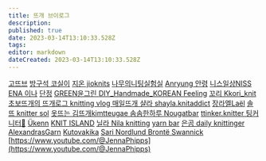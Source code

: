 ```yaml
---
title: 뜨개 브이로그
description: 
published: true
date: 2023-03-14T13:10:33.528Z
tags: 
editor: markdown
dateCreated: 2023-03-14T13:10:33.528Z
---
```


[고뜨브](https://www.youtube.com/@Ko_knitter)
[방구석 코실이](https://www.youtube.com/@kosil_knittingroom)
[지온 jioknits](https://www.youtube.com/@jioknits)
[나무의니팅실험실](https://www.youtube.com/@knitree)
[Anryung 안령](https://www.youtube.com/@anryung4816)
[니스일상NISS](https://www.youtube.com/@nissvlog)
[ENA 이나](https://www.youtube.com/@lovelikeknit)
[단정](https://www.youtube.com/@danjung_forest)
[ GREEN윤그린 ](https://www.youtube.com/@YOONGREENY)
[DIY_Handmade_KOREAN Feeling](https://www.youtube.com/@Knitter_keanna)
[ 꼬리 Kkori_knit ](https://www.youtube.com/@kkori_knit)
[ 초보뜨개의 뜨개로그 knitting vlog ](https://www.youtube.com/@novice_knit)
[매일뜨개 샬라 shayla.knitaddict](https://www.youtube.com/@shayla.knitaddict)
[장라엘Laël](https://www.youtube.com/@Lael)
[솔뜨 knitter sol](https://www.youtube.com/@knittersol)
[ 옷뜨는 김뜨개kimtteugae ](https://www.youtube.com/@kimtteugae)
[ 솜솜한하루 ](https://www.youtube.com/@user-pr4cn2mg5m/videos)
[Nougatbar](https://www.youtube.com/@nougatbar_)
[ttinker.knitter 팅커 니터🧶](https://www.youtube.com/@ttinker.knitter7409)
[Ükenn](https://www.youtube.com/@ukenn7513)
[ KNIT ISLAND](https://www.youtube.com/@knitisland738)
[ 닐라 Nila knitting](https://www.youtube.com/@nilaknitting3834)
[ yarn bar](https://www.youtube.com/@yarnbar1111)
[ 은곰 daily knittinger
](https://www.youtube.com/@dailyknittinger6722)
[]()
[]()
[]()
[]()
[AlexandrasGarn]( )
[ Kutovakika](https://www.youtube.com/@Kutovakika)
[ Sari Nordlund ](https://www.youtube.com/@SariNordlund)
[ Brontë Swannick ](https://www.youtube.com/@bronteswannick)
[https://www.youtube.com/@JennaPhipps](https://www.youtube.com/@JennaPhipps)
